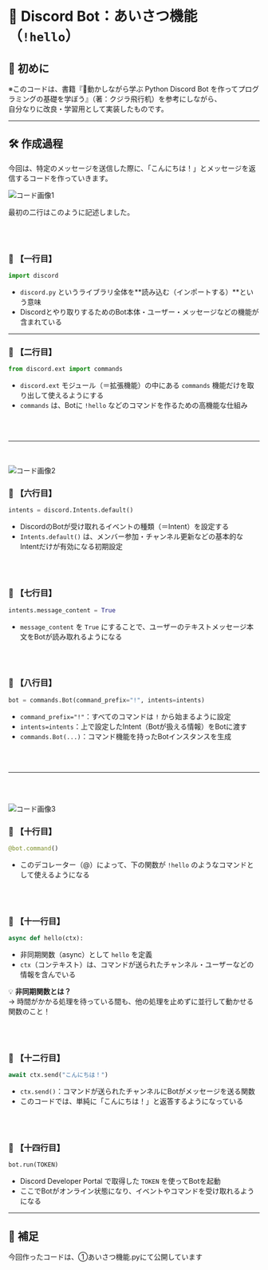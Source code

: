 # 🤖 Discord Bot：あいさつ機能（`!hello`）

## 🔰 初めに  
※このコードは、書籍『📘動かしながら学ぶ Python Discord Bot を作ってプログラミングの基礎を学ぼう』（著：クジラ飛行机）を参考にしながら、  
自分なりに改良・学習用として実装したものです。

---

## 🛠 作成過程  
今回は、特定のメッセージを送信した際に、「こんにちは！」とメッセージを返信するコードを作っていきます。

![コード画像1](https://github.com/user-attachments/assets/31d996d0-f004-441c-ab37-7922a943b192)

最初の二行はこのように記述しました。

<br></br>

### 📗 【一行目】

```python
import discord
```

- `discord.py` というライブラリ全体を**読み込む（インポートする）**という意味  
- Discordとやり取りするためのBot本体・ユーザー・メッセージなどの機能が含まれている

---

### 📗 【二行目】

```python
from discord.ext import commands
```

- `discord.ext` モジュール（＝拡張機能）の中にある `commands` 機能だけを取り出して使えるようにする  
- `commands` は、Botに `!hello` などのコマンドを作るための高機能な仕組み

<br></br>

---

<br></br>
![コード画像2](https://github.com/user-attachments/assets/2b46f4ce-4671-484d-b502-dfe95b26421e)

### 📗 【六行目】

```python
intents = discord.Intents.default()
```

- DiscordのBotが受け取れるイベントの種類（＝Intent）を設定する  
- `Intents.default()` は、メンバー参加・チャンネル更新などの基本的なIntentだけが有効になる初期設定

<br></br>


### 📗 【七行目】

```python
intents.message_content = True
```

- `message_content` を `True` にすることで、ユーザーのテキストメッセージ本文をBotが読み取れるようになる

<br></br>

### 📗 【八行目】

```python
bot = commands.Bot(command_prefix="!", intents=intents)
```

- `command_prefix="!"`：すべてのコマンドは `!` から始まるように設定  
- `intents=intents`：上で設定したIntent（Botが扱える情報）をBotに渡す  
- `commands.Bot(...)`：コマンド機能を持ったBotインスタンスを生成

<br></br>

---

<br></br>

![コード画像3](https://github.com/user-attachments/assets/328ca172-b9b6-4d3c-8de5-0a7a1b354b67)

### 📗 【十行目】

```python
@bot.command()
```

- このデコレーター（@）によって、下の関数が `!hello` のようなコマンドとして使えるようになる

<br></br>

### 📗 【十一行目】

```python
async def hello(ctx):
```

- 非同期関数（async）として `hello` を定義  
- `ctx`（コンテキスト）は、コマンドが送られたチャンネル・ユーザーなどの情報を含んでいる  

💡 **非同期関数とは？**  
→ 時間がかかる処理を待っている間も、他の処理を止めずに並行して動かせる関数のこと！

<br></br>

### 💬 【十二行目】

```python
await ctx.send("こんにちは！")
```

- `ctx.send()`：コマンドが送られたチャンネルにBotがメッセージを送る関数  
- このコードでは、単純に「こんにちは！」と返答するようになっている

<br></br>

### 📗 【十四行目】

```python
bot.run(TOKEN)
```

- Discord Developer Portal で取得した `TOKEN` を使ってBotを起動  
- ここでBotがオンライン状態になり、イベントやコマンドを受け取れるようになる

---

## 📌 補足
今回作ったコードは、➀あいさつ機能.pyにて公開しています

